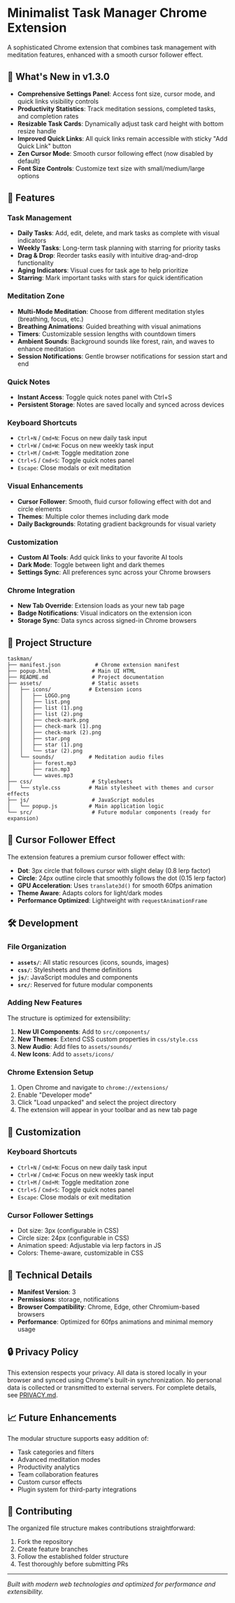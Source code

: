 # Minimalist Task Manager Chrome Extension

A sophisticated Chrome extension that combines task management with meditation features, enhanced with a smooth cursor follower effect.

## 🚀 What's New in v1.3.0
- **Comprehensive Settings Panel**: Access font size, cursor mode, and quick links visibility controls
- **Productivity Statistics**: Track meditation sessions, completed tasks, and completion rates
- **Resizable Task Cards**: Dynamically adjust task card height with bottom resize handle
- **Improved Quick Links**: All quick links remain accessible with sticky "Add Quick Link" button
- **Zen Cursor Mode**: Smooth cursor following effect (now disabled by default)
- **Font Size Controls**: Customize text size with small/medium/large options

## 🚀 Features

### Task Management
- **Daily Tasks**: Add, edit, delete, and mark tasks as complete with visual indicators
- **Weekly Tasks**: Long-term task planning with starring for priority tasks
- **Drag & Drop**: Reorder tasks easily with intuitive drag-and-drop functionality
- **Aging Indicators**: Visual cues for task age to help prioritize
- **Starring**: Mark important tasks with stars for quick identification

### Meditation Zone
- **Multi-Mode Meditation**: Choose from different meditation styles (breathing, focus, etc.)
- **Breathing Animations**: Guided breathing with visual animations
- **Timers**: Customizable session lengths with countdown timers
- **Ambient Sounds**: Background sounds like forest, rain, and waves to enhance meditation
- **Session Notifications**: Gentle browser notifications for session start and end

### Quick Notes
- **Instant Access**: Toggle quick notes panel with Ctrl+S
- **Persistent Storage**: Notes are saved locally and synced across devices

### Keyboard Shortcuts
- `Ctrl+N` / `Cmd+N`: Focus on new daily task input
- `Ctrl+W` / `Cmd+W`: Focus on new weekly task input
- `Ctrl+M` / `Cmd+M`: Toggle meditation zone
- `Ctrl+S` / `Cmd+S`: Toggle quick notes panel
- `Escape`: Close modals or exit meditation

### Visual Enhancements
- **Cursor Follower**: Smooth, fluid cursor following effect with dot and circle elements
- **Themes**: Multiple color themes including dark mode
- **Daily Backgrounds**: Rotating gradient backgrounds for visual variety

### Customization
- **Custom AI Tools**: Add quick links to your favorite AI tools
- **Dark Mode**: Toggle between light and dark themes
- **Settings Sync**: All preferences sync across your Chrome browsers

### Chrome Integration
- **New Tab Override**: Extension loads as your new tab page
- **Badge Notifications**: Visual indicators on the extension icon
- **Storage Sync**: Data syncs across signed-in Chrome browsers

## 📁 Project Structure

```
taskman/
├── manifest.json           # Chrome extension manifest
├── popup.html             # Main UI HTML
├── README.md              # Project documentation
├── assets/                # Static assets
│   ├── icons/            # Extension icons
│   │   ├── LOGO.png
│   │   ├── list.png
│   │   ├── list (1).png
│   │   ├── list (2).png
│   │   ├── check-mark.png
│   │   ├── check-mark (1).png
│   │   ├── check-mark (2).png
│   │   ├── star.png
│   │   ├── star (1).png
│   │   └── star (2).png
│   └── sounds/           # Meditation audio files
│       ├── forest.mp3
│       ├── rain.mp3
│       └── waves.mp3
├── css/                   # Stylesheets
│   └── style.css         # Main stylesheet with themes and cursor effects
├── js/                    # JavaScript modules
│   └── popup.js          # Main application logic
└── src/                   # Future modular components (ready for expansion)
```

## 🎯 Cursor Follower Effect

The extension features a premium cursor follower effect with:

- **Dot**: 3px circle that follows cursor with slight delay (0.8 lerp factor)
- **Circle**: 24px outline circle that smoothly follows the dot (0.15 lerp factor)
- **GPU Acceleration**: Uses `translate3d()` for smooth 60fps animation
- **Theme Aware**: Adapts colors for light/dark modes
- **Performance Optimized**: Lightweight with `requestAnimationFrame`

## 🛠️ Development

### File Organization

- **`assets/`**: All static resources (icons, sounds, images)
- **`css/`**: Stylesheets and theme definitions
- **`js/`**: JavaScript modules and components
- **`src/`**: Reserved for future modular components

### Adding New Features

The structure is optimized for extensibility:

1. **New UI Components**: Add to `src/components/`
2. **New Themes**: Extend CSS custom properties in `css/style.css`
3. **New Audio**: Add files to `assets/sounds/`
4. **New Icons**: Add to `assets/icons/`

### Chrome Extension Setup

1. Open Chrome and navigate to `chrome://extensions/`
2. Enable "Developer mode"
3. Click "Load unpacked" and select the project directory
4. The extension will appear in your toolbar and as new tab page

## 🎨 Customization

### Keyboard Shortcuts
- `Ctrl+N` / `Cmd+N`: Focus on new daily task input
- `Ctrl+W` / `Cmd+W`: Focus on new weekly task input
- `Ctrl+M` / `Cmd+M`: Toggle meditation zone
- `Ctrl+S` / `Cmd+S`: Toggle quick notes panel
- `Escape`: Close modals or exit meditation

### Cursor Follower Settings
- Dot size: 3px (configurable in CSS)
- Circle size: 24px (configurable in CSS)
- Animation speed: Adjustable via lerp factors in JS
- Colors: Theme-aware, customizable in CSS

## 🔧 Technical Details

- **Manifest Version**: 3
- **Permissions**: storage, notifications
- **Browser Compatibility**: Chrome, Edge, other Chromium-based browsers
- **Performance**: Optimized for 60fps animations and minimal memory usage

## 🔒 Privacy Policy

This extension respects your privacy. All data is stored locally in your browser and synced using Chrome's built-in synchronization. No personal data is collected or transmitted to external servers. For complete details, see [PRIVACY.md](PRIVACY.md).

## 📈 Future Enhancements

The modular structure supports easy addition of:
- Task categories and filters
- Advanced meditation modes
- Productivity analytics
- Team collaboration features
- Custom cursor effects
- Plugin system for third-party integrations

## 🤝 Contributing

The organized file structure makes contributions straightforward:
1. Fork the repository
2. Create feature branches
3. Follow the established folder structure
4. Test thoroughly before submitting PRs

---

*Built with modern web technologies and optimized for performance and extensibility.*
